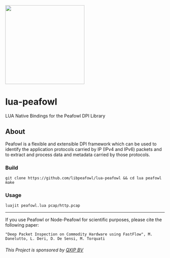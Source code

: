 <img src="https://i.imgur.com/jrQX0Of.gif" width=250> 

# lua-peafowl
LUA Native Bindings for the Peafowl DPI Library

## About
Peafowl is a flexible and extensible DPI framework which can be used to identify the application protocols carried by IP (IPv4 and IPv6) packets and to extract and process data and metadata carried by those protocols.

### Build
```
git clone https://github.com/libpeafowl/lua-peafowl && cd lua peafowl
make
```

### Usage
```
luajit peafowl.lua pcap/http.pcap
```


-------------

If you use Peafowl or Node-Peafowl for scientific purposes, please cite the following paper:

```"Deep Packet Inspection on Commodity Hardware using FastFlow", M. Danelutto, L. Deri, D. De Sensi, M. Torquati```

###### This Project is sponsored by [QXIP BV](http://qxip.net)


